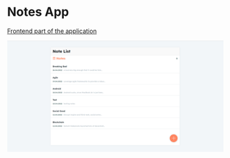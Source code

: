 # Notes App

[Frontend part of the application](https://github.com/divanov11/Django-React-NotesApp)
 

![screenshot](https://github.com/uliana-dzyoba/notes-app/blob/master/notes.png?raw=true)
